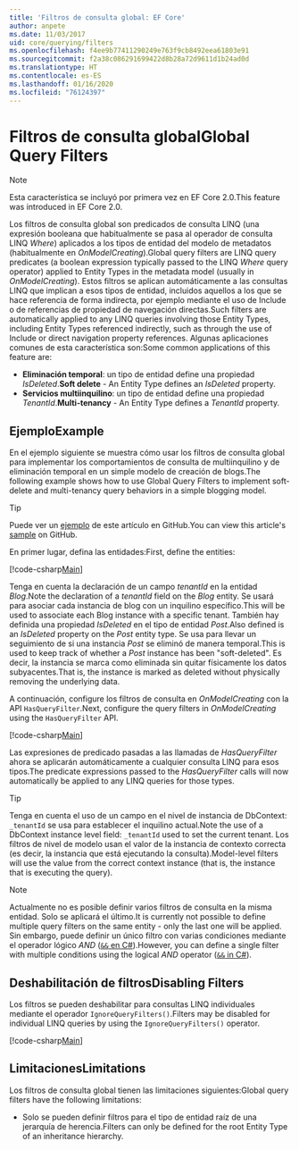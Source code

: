 ```yaml
---
title: 'Filtros de consulta global: EF Core'
author: anpete
ms.date: 11/03/2017
uid: core/querying/filters
ms.openlocfilehash: f4ee9b77411290249e763f9cb8492eea61803e91
ms.sourcegitcommit: f2a38c086291699422d8b28a72d9611d1b24ad0d
ms.translationtype: HT
ms.contentlocale: es-ES
ms.lasthandoff: 01/16/2020
ms.locfileid: "76124397"
---
```

# <a name="global-query-filters"></a><span data-ttu-id="f6964-102">Filtros de consulta global</span><span class="sxs-lookup"><span data-stu-id="f6964-102">Global Query Filters</span></span>

> [!NOTE]
> <span data-ttu-id="f6964-103">Esta característica se incluyó por primera vez en EF Core 2.0.</span><span class="sxs-lookup"><span data-stu-id="f6964-103">This feature was introduced in EF Core 2.0.</span></span>

<span data-ttu-id="f6964-104">Los filtros de consulta global son predicados de consulta LINQ (una expresión booleana que habitualmente se pasa al operador de consulta LINQ *Where*) aplicados a los tipos de entidad del modelo de metadatos (habitualmente en *OnModelCreating*).</span><span class="sxs-lookup"><span data-stu-id="f6964-104">Global query filters are LINQ query predicates (a boolean expression typically passed to the LINQ *Where* query operator) applied to Entity Types in the metadata model (usually in *OnModelCreating*).</span></span> <span data-ttu-id="f6964-105">Estos filtros se aplican automáticamente a las consultas LINQ que implican a esos tipos de entidad, incluidos aquellos a los que se hace referencia de forma indirecta, por ejemplo mediante el uso de Include o de referencias de propiedad de navegación directas.</span><span class="sxs-lookup"><span data-stu-id="f6964-105">Such filters are automatically applied to any LINQ queries involving those Entity Types, including Entity Types referenced indirectly, such as through the use of Include or direct navigation property references.</span></span> <span data-ttu-id="f6964-106">Algunas aplicaciones comunes de esta característica son:</span><span class="sxs-lookup"><span data-stu-id="f6964-106">Some common applications of this feature are:</span></span>

* <span data-ttu-id="f6964-107">**Eliminación temporal**: un tipo de entidad define una propiedad *IsDeleted*.</span><span class="sxs-lookup"><span data-stu-id="f6964-107">**Soft delete** - An Entity Type defines an *IsDeleted* property.</span></span>
* <span data-ttu-id="f6964-108">**Servicios multiinquilino**: un tipo de entidad define una propiedad *TenantId*.</span><span class="sxs-lookup"><span data-stu-id="f6964-108">**Multi-tenancy** - An Entity Type defines a *TenantId* property.</span></span>

## <a name="example"></a><span data-ttu-id="f6964-109">Ejemplo</span><span class="sxs-lookup"><span data-stu-id="f6964-109">Example</span></span>

<span data-ttu-id="f6964-110">En el ejemplo siguiente se muestra cómo usar los filtros de consulta global para implementar los comportamientos de consulta de multiinquilino y de eliminación temporal en un simple modelo de creación de blogs.</span><span class="sxs-lookup"><span data-stu-id="f6964-110">The following example shows how to use Global Query Filters to implement soft-delete and multi-tenancy query behaviors in a simple blogging model.</span></span>

> [!TIP]
> <span data-ttu-id="f6964-111">Puede ver un [ejemplo](https://github.com/aspnet/EntityFramework.Docs/tree/master/samples/core/QueryFilters) de este artículo en GitHub.</span><span class="sxs-lookup"><span data-stu-id="f6964-111">You can view this article's [sample](https://github.com/aspnet/EntityFramework.Docs/tree/master/samples/core/QueryFilters) on GitHub.</span></span>

<span data-ttu-id="f6964-112">En primer lugar, defina las entidades:</span><span class="sxs-lookup"><span data-stu-id="f6964-112">First, define the entities:</span></span>

[!code-csharp[Main](../../../samples/core/QueryFilters/Program.cs#Entities)]

<span data-ttu-id="f6964-113">Tenga en cuenta la declaración de un campo _tenantId_ en la entidad _Blog_.</span><span class="sxs-lookup"><span data-stu-id="f6964-113">Note the declaration of a _tenantId_ field on the _Blog_ entity.</span></span> <span data-ttu-id="f6964-114">Se usará para asociar cada instancia de blog con un inquilino específico.</span><span class="sxs-lookup"><span data-stu-id="f6964-114">This will be used to associate each Blog instance with a specific tenant.</span></span> <span data-ttu-id="f6964-115">También hay definida una propiedad _IsDeleted_ en el tipo de entidad _Post_.</span><span class="sxs-lookup"><span data-stu-id="f6964-115">Also defined is an _IsDeleted_ property on the _Post_ entity type.</span></span> <span data-ttu-id="f6964-116">Se usa para llevar un seguimiento de si una instancia _Post_ se eliminó de manera temporal.</span><span class="sxs-lookup"><span data-stu-id="f6964-116">This is used to keep track of whether a _Post_ instance has been "soft-deleted".</span></span> <span data-ttu-id="f6964-117">Es decir, la instancia se marca como eliminada sin quitar físicamente los datos subyacentes.</span><span class="sxs-lookup"><span data-stu-id="f6964-117">That is, the instance is marked as deleted without physically removing the underlying data.</span></span>

<span data-ttu-id="f6964-118">A continuación, configure los filtros de consulta en _OnModelCreating_ con la API `HasQueryFilter`.</span><span class="sxs-lookup"><span data-stu-id="f6964-118">Next, configure the query filters in _OnModelCreating_ using the `HasQueryFilter` API.</span></span>

[!code-csharp[Main](../../../samples/core/QueryFilters/Program.cs#Configuration)]

<span data-ttu-id="f6964-119">Las expresiones de predicado pasadas a las llamadas de _HasQueryFilter_ ahora se aplicarán automáticamente a cualquier consulta LINQ para esos tipos.</span><span class="sxs-lookup"><span data-stu-id="f6964-119">The predicate expressions passed to the _HasQueryFilter_ calls will now automatically be applied to any LINQ queries for those types.</span></span>

> [!TIP]
> <span data-ttu-id="f6964-120">Tenga en cuenta el uso de un campo en el nivel de instancia de DbContext: `_tenantId` se usa para establecer el inquilino actual.</span><span class="sxs-lookup"><span data-stu-id="f6964-120">Note the use of a DbContext instance level field: `_tenantId` used to set the current tenant.</span></span> <span data-ttu-id="f6964-121">Los filtros de nivel de modelo usan el valor de la instancia de contexto correcta (es decir, la instancia que está ejecutando la consulta).</span><span class="sxs-lookup"><span data-stu-id="f6964-121">Model-level filters will use the value from the correct context instance (that is, the instance that is executing the query).</span></span>

> [!NOTE]
> <span data-ttu-id="f6964-122">Actualmente no es posible definir varios filtros de consulta en la misma entidad. Solo se aplicará el último.</span><span class="sxs-lookup"><span data-stu-id="f6964-122">It is currently not possible to define multiple query filters on the same entity - only the last one will be applied.</span></span> <span data-ttu-id="f6964-123">Sin embargo, puede definir un único filtro con varias condiciones mediante el operador lógico _AND_ ([`&&` en C#](https://docs.microsoft.com/dotnet/csharp/language-reference/operators/boolean-logical-operators#conditional-logical-and-operator-)).</span><span class="sxs-lookup"><span data-stu-id="f6964-123">However, you can define a single filter with multiple conditions using the logical _AND_ operator ([`&&` in C#](https://docs.microsoft.com/dotnet/csharp/language-reference/operators/boolean-logical-operators#conditional-logical-and-operator-)).</span></span>

## <a name="disabling-filters"></a><span data-ttu-id="f6964-124">Deshabilitación de filtros</span><span class="sxs-lookup"><span data-stu-id="f6964-124">Disabling Filters</span></span>

<span data-ttu-id="f6964-125">Los filtros se pueden deshabilitar para consultas LINQ individuales mediante el operador `IgnoreQueryFilters()`.</span><span class="sxs-lookup"><span data-stu-id="f6964-125">Filters may be disabled for individual LINQ queries by using the `IgnoreQueryFilters()` operator.</span></span>

[!code-csharp[Main](../../../samples/core/QueryFilters/Program.cs#IgnoreFilters)]

## <a name="limitations"></a><span data-ttu-id="f6964-126">Limitaciones</span><span class="sxs-lookup"><span data-stu-id="f6964-126">Limitations</span></span>

<span data-ttu-id="f6964-127">Los filtros de consulta global tienen las limitaciones siguientes:</span><span class="sxs-lookup"><span data-stu-id="f6964-127">Global query filters have the following limitations:</span></span>

* <span data-ttu-id="f6964-128">Solo se pueden definir filtros para el tipo de entidad raíz de una jerarquía de herencia.</span><span class="sxs-lookup"><span data-stu-id="f6964-128">Filters can only be defined for the root Entity Type of an inheritance hierarchy.</span></span>
